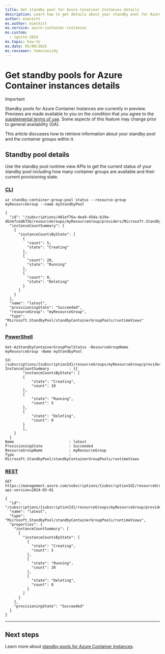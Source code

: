 ```yaml
---
title: Get standby pool for Azure Conatiner Instances details 
description: Learn how to get details about your standby pool for Azure Container Instances.
author: mimckitt
ms.author: mimckitt
ms.service: azure-container-instances
ms.custom:
  - ignite-2024
ms.topic: how-to
ms.date: 05/09/2025
ms.reviewer: tomvcassidy
---
```


# Get standby pools for Azure Container instances details

> [!IMPORTANT]
> Standby pools for Azure Container Instances are currently in preview. Previews are made available to you on the condition that you agree to the [supplemental terms of use](https://azure.microsoft.com/support/legal/preview-supplemental-terms/). Some aspects of this feature may change prior to general availability (GA). 

This article discusses how to retrieve information about your standby pool and the container groups within it. 

## Standby pool details
Use the standby pool runtime view APIs to get the current status of your standby pool including how many container groups are available and their current provisioning state.


### [CLI](#tab/cli)

```azurecli
az standby-container-group-pool status --resource-group myResourceGroup --name myStandbyPool

{
  "id": "/subscriptions/401ef76a-dea9-45da-b19a-db3efced675b/resourceGroups/myResourceGroup/providers/Microsoft.StandbyPool/standbyContainerGroupPools/myStandbyPool/runtimeViews/latest",
  "instanceCountSummary": [
    {
      "instanceCountsByState": [
        {
          "count": 5,
          "state": "Creating"
        },
        {
          "count": 20,
          "state": "Running"
        },
        {
          "count": 0,
          "state": "Deleting"
        }
      ]
    }
  ],
  "name": "latest",
  "provisioningState": "Succeeded",
  "resourceGroup": "myResourceGroup",
  "type": "Microsoft.StandbyPool/standbyContainerGroupPools/runtimeViews"
}

```


### [PowerShell](#tab/powershell)

```azurepowershell
Get-AzStandbyContainerGroupPoolStatus -ResourceGroupName myResourceGroup -Name myStandbyPool

Id: /subscriptions/{subscriptionId}/resourceGroups/myResourceGroup/providers/Microsoft.StandbyPool/standbyContainerGroupPools/myStandbyPool/runtimeViews/latest
InstanceCountSummary         : {{
        "instanceCountsByState": [
        {
            "state": "Creating",
            "count": 20
        },
        {
            "state": "Running",
            "count": 5
        },
        {
            "state": "Deleting",
            "count": 0
        }
        ],
    }
  }
Name                         : latest
ProvisioningState            : Succeeded
ResourceGroupName            : myResourceGroup
Type                         : Microsoft.StandbyPool/standbyContainerGroupPools/runtimeViews

```


### [REST](#tab/rest)

```HTTP
GET https://management.azure.com/subscriptions/{subscriptionId}/resourceGroups/myResourceGroup/providers/Microsoft.StandbyPool/standbyContainerGroupPools/myStandbyPool/runtimeViews/latest?api-version=2024-03-01

{
  "id": "/subscriptions/{subscriptionId}/resourceGroups/myResourceGroup/providers/Microsoft.StandbyPool/standbyContainerGroupPools/myStandbyPool/runtimeViews/latest",
  "name": "latest",
  "type": "Microsoft.StandbyPool/standbyContainerGroupPools/runtimeViews",
  "properties": {
    "instanceCountSummary": [
      {
        "instanceCountsByState": [
          {
            "state": "Creating",
            "count": 5
          },
          {
            "state": "Running",
            "count": 20
          },
          {
            "state": "Deleting",
            "count": 0
          }
        ]
      }
    ],
    "provisioningState": "Succeeded"
  }
}
```

---

## Next steps
Learn more about [standby pools for Azure Container Instances](container-instances-standby-pool-overview.md).
